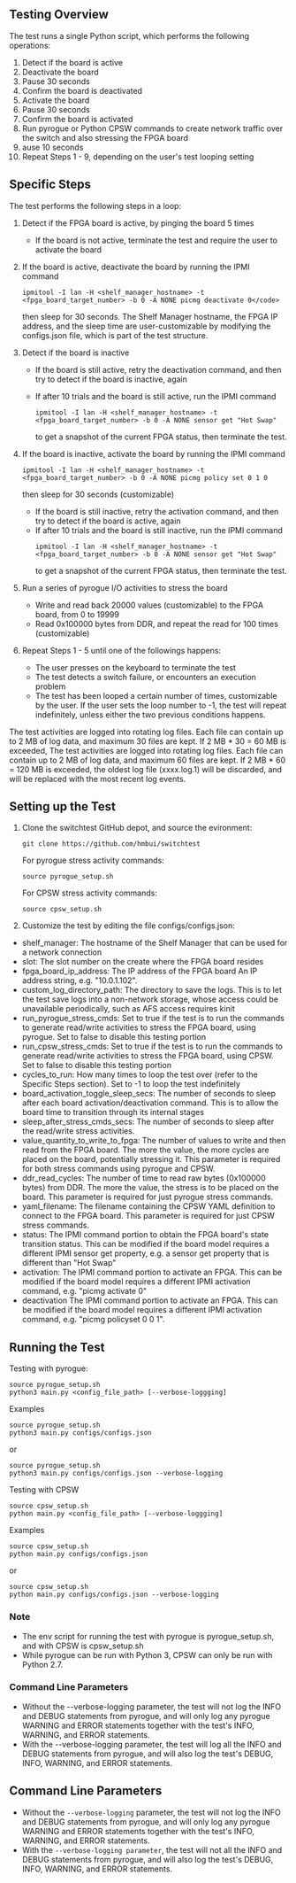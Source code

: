 ## Testing Overview
The test runs a single Python script, which performs the following operations:
1. Detect if the board is active
2. Deactivate the board
3. Pause 30 seconds
4. Confirm the board is deactivated
5. Activate the board
6. Pause 30 seconds
7. Confirm the board is activated
8. Run pyrogue or Python CPSW commands to create network traffic over the switch and also stressing the FPGA board
9. ause 10 seconds
10. Repeat Steps 1 - 9, depending on the user's test looping setting

## Specific Steps
The test performs the following steps in a loop:

1. Detect if the FPGA board is active, by pinging the board 5 times
   - If the board is not active, terminate the test and require the user to activate the board
2. If the board is active, deactivate the board  by running the IPMI command 

   ```
   ipmitool -I lan -H <shelf_manager_hostname> -t <fpga_board_target_number> -b 0 -A NONE picmg deactivate 0</code>
   ```
   then sleep for 30 seconds. The Shelf Manager hostname, the FPGA IP address, and the sleep time are user-customizable by modifying the configs.json file, which is part of the test structure.

3. Detect if the board is inactive
   - If the board is still active, retry the deactivation command, and then try to detect if the board is inactive, again
   - If after 10 trials and the board is still active, run the IPMI command 

     ```
     ipmitool -I lan -H <shelf_manager_hostname> -t <fpga_board_target_number> -b 0 -A NONE sensor get "Hot Swap"
     ```
     to get a snapshot of the current FPGA status, then terminate the test.

 4. If the board is inactive, activate the board  by running the IPMI command 

    ```
    ipmitool -I lan -H <shelf_manager_hostname> -t <fpga_board_target_number> -b 0 -A NONE picmg policy set 0 1 0
    ```
    then sleep for 30 seconds (customizable)
   
    - If the board is still inactive, retry the activation command, and then try to detect if the board is active, again
    - If after 10 trials and the board is still inactive, run the IPMI command 
         ```
         ipmitool -I lan -H <shelf_manager_hostname> -t <fpga_board_target_number> -b 0 -A NONE sensor get "Hot Swap"
         ```
      to get a snapshot of the current FPGA status, then terminate the test.

5. Run a series of pyrogue I/O activities to stress the board
   - Write and read back 20000 values (customizable) to the FPGA board, from 0 to 19999
   - Read 0x100000 bytes from DDR, and repeat the read for 100 times (customizable)
6. Repeat Steps 1 - 5 until one of the followings happens:
   - The user presses <Ctrl-C> on the keyboard to terminate the test
   - The test detects a switch failure, or encounters an execution problem
   - The test has been looped a certain number of times, customizable by the user. If the user sets the loop number to -1, the test will repeat indefinitely, unless either the two previous conditions happens.

The test activities are logged into rotating log files. Each file can contain up to 2 MB of log data, and maximum 30 files are kept. If 2 MB * 30 = 60 MB is exceeded, The test activities are logged into rotating log files. Each file can contain up to 2 MB of log data, and maximum 60 files are kept. If 2 MB * 60 = 120 MB is exceeded, the oldest log file (xxxx.log.1) will be discarded, and will be replaced with the most recent log events. 

## Setting up the Test
1. Clone the switchtest GitHub depot, and source the evironment:
   ```
   git clone https://github.com/hmbui/switchtest
   ```
   For pyrogue stress activity commands:
   ```
   source pyrogue_setup.sh
   ```
   For CPSW stress activity commands:
   ```
   source cpsw_setup.sh
   ```
2. Customize the test by editing the file configs/configs.json:
* shelf_manager: The hostname of the Shelf Manager that can be used for a network connection
* slot: The slot number on the create where the FPGA board resides
* fpga_board_ip_address: The IP address of the FPGA board	An IP address string, e.g. "10.0.1.102".
* custom_log_directory_path: The directory to save the logs. This is to let the test save logs into a non-network storage, whose access could be unavailable periodically, such as AFS access requires kinit
* run_pyrogue_stress_cmds: Set to true if the test is to run the commands to generate read/write activities to stress the FPGA board, using pyrogue. Set to false to disable this testing portion
* run_cpsw_stress_cmds: Set to true if the test is to run the commands to generate read/write activities to stress the FPGA board, using CPSW. Set to false to disable this testing portion	
* cycles_to_run: How many times to loop the test over (refer to the Specific Steps section). Set to -1 to loop the test indefinitely
* board_activation_toggle_sleep_secs: The number of seconds to sleep after each board activation/deactivation command. This is to allow the board time to transition through its internal stages
* sleep_after_stress_cmds_secs: The number of seconds to sleep after the read/write stress activities.
* value_quantity_to_write_to_fpga: The number of values to write and then read from the FPGA board. The more the value, the more cycles are placed on the board, potentially stressing it. This parameter is required for both stress commands using pyrogue and CPSW.
* ddr_read_cycles: The number of time to read raw bytes (0x100000 bytes) from DDR. The more the value, the stress is to be placed on the board. This parameter is required for just pyrogue stress commands.
* yaml_filename: The filename containing the CPSW YAML definition to connect to the FPGA board. This parameter is required for just CPSW stress commands.
* status: The IPMI command portion to obtain the FPGA board's state transition status. This can be modified if the board model requires a different IPMI sensor get property, e.g. a sensor get property that is different than "Hot Swap"
* activation: The IPMI command portion to activate an FPGA. This can be modified if the board model requires a different IPMI activation command, e.g. "picmg activate 0"
* deactivation	The IPMI command portion to activate an FPGA. This can be modified if the board model requires a different IPMI activation command, e.g. "picmg policyset 0 0 1".

## Running the Test
Testing with pyrogue:
```
source pyrogue_setup.sh
python3 main.py <config_file_path> [--verbose-loggging]
```

Examples
```
source pyrogue_setup.sh
python3 main.py configs/configs.json
```
or
```
source pyrogue_setup.sh
python3 main.py configs/configs.json --verbose-logging
```

Testing with CPSW
```
source cpsw_setup.sh
python main.py <config_file_path> [--verbose-loggging]
```

Examples
```
source cpsw_setup.sh
python main.py configs/configs.json
```
or
```
source cpsw_setup.sh
python main.py configs/configs.json --verbose-logging
```

### Note
* The env script for running the test with pyrogue is pyrogue_setup.sh, and with CPSW is cpsw_setup.sh
* While pyrogue can be run with Python 3, CPSW can only be run with Python 2.7.

### Command Line Parameters
* Without the --verbose-logging parameter, the test will not log the INFO and DEBUG statements from pyrogue, and will only log any pyrogue WARNING and ERROR statements together with the test's INFO, WARNING, and ERROR statements.
* With the --verbose-logging parameter, the test will log all the INFO and DEBUG statements from pyrogue, and will also log the test's DEBUG, INFO, WARNING, and ERROR statements.

## Command Line Parameters
* Without the <code>--verbose-logging</code> parameter, the test will not log the INFO and DEBUG statements from pyrogue, and will only log any pyrogue WARNING and ERROR statements together with the test's INFO, WARNING, and ERROR statements.
* With the <code>--verbose-logging parameter</code>, the test will not all the INFO and DEBUG statements from pyrogue, and will also log the test's DEBUG, INFO, WARNING, and ERROR statements.
